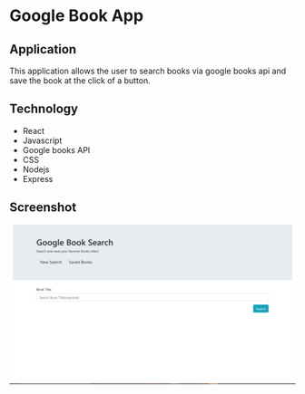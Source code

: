 # Google Book App

## Application
This application allows the user to search books via google books api and save the book at the click of a button.

## Technology
* React
* Javascript
* Google books API
* CSS
* Nodejs
* Express

## Screenshot 
![screenshot](shot.png)